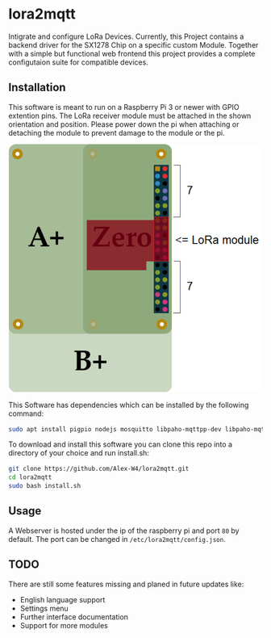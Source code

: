 # lora2mqtt
Intigrate and configure LoRa Devices. Currently, this Project contains a backend driver for the SX1278 Chip
on a specific custom Module. Together with a simple but functional web frontend this project provides a complete
configutaion suite for compatible devices.

## Installation
This software is meant to run on a Raspberry Pi 3 or newer with GPIO extention pins. The LoRa receiver module must
be attached in the shown orientation and position. Please power down the pi when attaching or detaching the module 
to prevent damage to the module or the pi.

![LoRa module position image](img/pi_position.png)

This Software has dependencies which can be installed by the following command:

```bash
sudo apt install pigpio nodejs mosquitto libpaho-mqttpp-dev libpaho-mqtt-dev -y
```

To download and install this software you can clone this repo into a directory of your choice and run install.sh:

```bash
git clone https://github.com/Alex-W4/lora2mqtt.git
cd lora2mqtt
sudo bash install.sh
```

## Usage
A Webserver is hosted under the ip of the raspberry pi and port `80` by default. The port can be changed in `/etc/lora2mqtt/config.json`.


## TODO
There are still some features missing and planed in future updates like:
* English language support
* Settings menu
* Further interface documentation
* Support for more modules